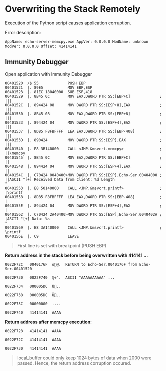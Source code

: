 # Overwriting the Stack Remotely

Execution of the Python script causes application corruption.

Error description:

```txt
AppName: echo-server-memcpy.exe	AppVer: 0.0.0.0 ModName: unknown
ModVer: 0.0.0.0	Offset: 41414141
```

## Immunity Debugger

Open application with Immunity Debugger

``` assembly
00401520  /$ 55             PUSH EBP
00401521  |. 89E5           MOV EBP,ESP
00401523  |. 81EC 18040000  SUB ESP,418
00401529  |. 8B45 0C        MOV EAX,DWORD PTR SS:[EBP+C]             ; |||
0040152C  |. 894424 08      MOV DWORD PTR SS:[ESP+8],EAX             ; |||
00401530  |. 8B45 08        MOV EAX,DWORD PTR SS:[EBP+8]             ; |||
00401533  |. 894424 04      MOV DWORD PTR SS:[ESP+4],EAX             ; |||
00401537  |. 8D85 F8FBFFFF  LEA EAX,DWORD PTR SS:[EBP-408]           ; |||
0040153D  |. 890424         MOV DWORD PTR SS:[ESP],EAX               ; |||
00401540  |. E8 3B140000    CALL <JMP.&msvcrt.memcpy>                ; ||\memcpy
00401545  |. 8B45 0C        MOV EAX,DWORD PTR SS:[EBP+C]             ; ||
00401548  |. 894424 04      MOV DWORD PTR SS:[ESP+4],EAX             ; ||
0040154C  |. C70424 0040400>MOV DWORD PTR SS:[ESP],Echo-Ser.00404000 ; ||ASCII "[+] Received Data from Client: %d Length
"
00401553  |. E8 50140000    CALL <JMP.&msvcrt.printf>                ; |\printf
00401558  |. 8D85 F8FBFFFF  LEA EAX,DWORD PTR SS:[EBP-408]           ; |
0040155E  |. 894424 04      MOV DWORD PTR SS:[ESP+4],EAX             ; |
00401562  |. C70424 2A40400>MOV DWORD PTR SS:[ESP],Echo-Ser.0040402A ; |ASCII "[+] Data: %s
"
00401569  |. E8 3A140000    CALL <JMP.&msvcrt.printf>                ; \printf
0040156E  |. C9             LEAVE
```

>First line is set with breakpoint (PUSH EBP)

**Return address in the stack before being overwritten with 414141 ...**

```assembly
0022F72C   0040176F  o@.  RETURN to Echo-Ser.0040176F from Echo-Ser.00401520

0022F730   0022F740  @÷".  ASCII "AAAAAAAAAA" ...

0022F734   000005DC  Ü..

0022F738   000005DC  Ü..

0022F73C   00000000  ....

0022F740   41414141  AAAA
```

**Return address after memcpy execution:**

```assembly
0022F728   41414141  AAAA

0022F72C   41414141  AAAA

0022F730   41414141  AAAA
```

>local_buffer could only keep 1024 bytes of data when 2000 were passed. Hence, the return address corruption occured.
